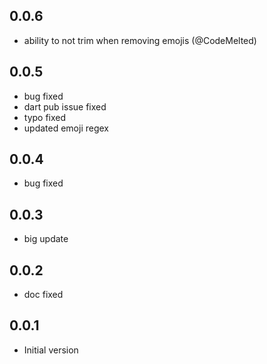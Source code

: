 ## 0.0.6

+ ability to not trim when removing emojis (@CodeMelted)

## 0.0.5

+ bug fixed
+ dart pub issue fixed
+ typo fixed
+ updated emoji regex

## 0.0.4

+ bug fixed

## 0.0.3

+ big update

## 0.0.2

+ doc fixed 

## 0.0.1

- Initial version
